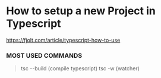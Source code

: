 # How to setup a new Project in Typescript
https://fjolt.com/article/typescript-how-to-use

### MOST USED COMMANDS
> tsc --build (compile typescript)
> tsc -w (watcher)
